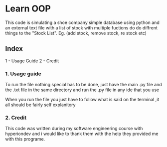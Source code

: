 # Learn OOP

This code is simulating a shoe company  simple database using python and an external text file with a list of stock
with multiple fuctions do do diffrent things to the "Stock List". Eg. (add stock, remove stock, re stock etc)
## Index
1 - Usage Guide
2 - Credit

### 1. Usage guide
To run the file nothing special has to be done, just have the main .py file and the .txt file in the same directory
and run the .py file in any ide that you use

When you run the file you just have to follow what is said  on the terminal ,it all should be fairly self explanitory

### 2. Credit
This code was written during my software engineering course with hyperiondev and i would like to thank them with the help
they provided me with this programe.
